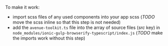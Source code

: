 To make it work: 
 * import scss files of any used components into your app scss (*TODO* move the scss inline so that this step is not needed)
 * add the `avenue-toolkit.ts` file into the array of source files (*src* key) in `node_modules/ionic-gulp-browserify-typescript/index.js` (*TODO* make the imports work without this step)